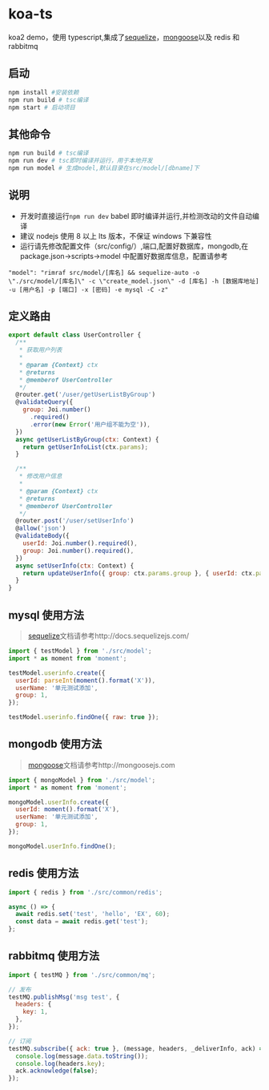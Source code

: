 # koa-ts

koa2 demo，使用 typescript,集成了[sequelize](http://docs.sequelizejs.com/)，[mongoose](http://mongoosejs.com)以及 redis 和 rabbitmq

## 启动

```sh
npm install #安装依赖
npm run build # tsc编译
npm start # 启动项目
```

## 其他命令

```sh
npm run build # tsc编译
npm run dev # tsc即时编译并运行，用于本地开发
npm run model # 生成model,默认目录在src/model/[dbname]下
```

## 说明

- 开发时直接运行`npm run dev` babel 即时编译并运行,并检测改动的文件自动编译
- 建议 nodejs 使用 8 以上 lts 版本，不保证 windows 下兼容性
- 运行请先修改配置文件（src/config/）,端口,配置好数据库，mongodb,在 package.json->scripts->model 中配置好数据库信息，配置请参考

```
"model": "rimraf src/model/[库名] && sequelize-auto -o \"./src/model/[库名]\" -c \"create_model.json\" -d [库名] -h [数据库地址] -u [用户名] -p [端口] -x [密码] -e mysql -C -z"
```

## 定义路由

```js
export default class UserController {
  /**
   * 获取用户列表
   *
   * @param {Context} ctx
   * @returns
   * @memberof UserController
   */
  @router.get('/user/getUserListByGroup')
  @validateQuery({
    group: Joi.number()
      .required()
      .error(new Error('用户组不能为空')),
  })
  async getUserListByGroup(ctx: Context) {
    return getUserInfoList(ctx.params);
  }

  /**
   * 修改用户信息
   *
   * @param {Context} ctx
   * @returns
   * @memberof UserController
   */
  @router.post('/user/setUserInfo')
  @allow('json')
  @validateBody({
    userId: Joi.number().required(),
    group: Joi.number().required(),
  })
  async setUserInfo(ctx: Context) {
    return updateUserInfo({ group: ctx.params.group }, { userId: ctx.params.userId });
  }
}
```

## mysql 使用方法

> [sequelize](http://docs.sequelizejs.com/)文档请参考http://docs.sequelizejs.com/

```js
import { testModel } from './src/model';
import * as moment from 'moment';

testModel.userinfo.create({
  userId: parseInt(moment().format('X')),
  userName: '单元测试添加',
  group: 1,
});

testModel.userinfo.findOne({ raw: true });
```

## mongodb 使用方法

> [mongoose](http://mongoosejs.com)文档请参考http://mongoosejs.com

```js
import { mongoModel } from './src/model';
import * as moment from 'moment';

mongoModel.userInfo.create({
  userId: moment().format('X'),
  userName: '单元测试添加',
  group: 1,
});

mongoModel.userInfo.findOne();
```

## redis 使用方法

```js
import { redis } from './src/common/redis';

async () => {
  await redis.set('test', 'hello', 'EX', 60);
  const data = await redis.get('test');
};
```

## rabbitmq 使用方法

```js
import { testMQ } from './src/common/mq';

// 发布
testMQ.publishMsg('msg test', {
  headers: {
    key: 1,
  },
});

// 订阅
testMQ.subscribe({ ack: true }, (message, headers, _deliverInfo, ack) => {
  console.log(message.data.toString());
  console.log(headers.key);
  ack.acknowledge(false);
});
```
